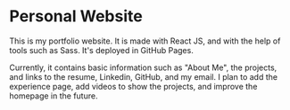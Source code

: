 # Personal Website

This is my portfolio website. It is made with React JS, and with the help of tools such as Sass. It's deployed in GitHub Pages. 

Currently, it contains basic information such as "About Me", the projects, and links to the resume, Linkedin, GitHub, and my email. I plan to add the experience page, add videos to show the projects, and improve the homepage in the future.
